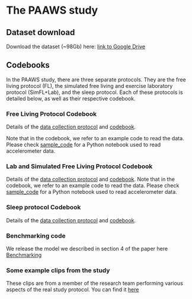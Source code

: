 # The PAAWS study


## Dataset download

Download the dataset (~98Gb) here: [link to Google Drive](https://drive.google.com/drive/folders/1HbRyf9cuWBf7Odu2W0WLVOQc6Jiny8dy)

## Codebooks
In the PAAWS study, there are three separate protocols. They are the free living protocol (FL), the simulated free living and exercise laboratory protocol (SimFL+Lab), and the sleep protocol.
Each of these protocols is detailed below, as well as their respective codebook. 

### Free Living Protocol Codebook
Details of the [data collection protocol](https://docs.google.com/document/d/e/2PACX-1vTYIukWVnybhW7f_6G1sm6RgSfFXasPuuFQwOH_Anuy5VW9kvjR9tV4LBhvOHNI4xeFS9KfkW0IvHm_/pub) and [codebook](https://docs.google.com/document/d/e/2PACX-1vSR1Qzj11XjaFJQuqHGDD1YmD0kBgWOBmKDJLqvvzJpypZ7WCWN9RrKX5AnJ-3t1eII8BnSA-GMTkCo/pub).

Note that in the codebook, we refer to an example code to read the data. Please check [sample_code](sample_code) for a Python notebook used to read accelerometer data.

### Lab and Simulated Free Living Protocol Codebook
Details of the [data collection protocol](https://docs.google.com/document/d/e/2PACX-1vTbISqyNx22eWbt5ZgArDzgpaqqB_7RLa7PBxvgSvDyhgXatFhfpuMSU70mR51kyP1fw1kq5cuKANtY/pub) and [codebook](https://docs.google.com/document/d/e/2PACX-1vQTDWNHJGA0H3vppjCDReSa3JDC46LlQPCWidIP-MI9yLv4-zWfTn8b7qw9adLw_NeT11Dal_023Eie/pub).
Note that in the codebook, we refer to an example code to read the data. Please check [sample_code](sample_code) for a Python notebook used to read accelerometer data.

### Sleep protocol Codebook
Details of the [data collection protocol](https://docs.google.com/document/d/e/2PACX-1vQzi2QLSaTxd-cmOkqaO5Pqi7Z8f35_LtQCdUzKIkQwxqC-1XPcHX_VCdkPoLZdHUMa_-ZjMSCkyINV/pub) and [codebook](https://docs.google.com/document/d/e/2PACX-1vThL6Ik1onU5j4t4JWYeD9ef9fYb4vl0mBs8sE-LWOAmSdBFt7Hp-arS1vDRXKP5Laubv8a5hny8pTJ/pub).

### Benchmarking code 
We release the model we described in section 4 of the paper here [Benchmarking](benchmarking)

### Some example clips from the study 
These clips are from a member of the research team performing various aspects of the real study protocol. You can find it [here](https://drive.google.com/drive/folders/1c8UV70_otYY3b1IGGNDUjAYcVzJx53HM)
